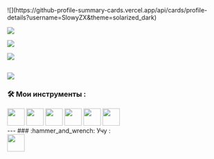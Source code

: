 <div>
![](https://github-profile-summary-cards.vercel.app/api/cards/profile-details?username=SlowyZX&theme=solarized_dark)

![](https://github-profile-summary-cards.vercel.app/api/cards/most-commit-language?username=SlowyZX&theme=solarized_dark)

![](https://github-profile-summary-cards.vercel.app/api/cards/repos-per-language?username=SlowyZX&theme=solarized_dark)

![](https://github-profile-summary-cards.vercel.app/api/cards/stats?username=SlowyZX&theme=solarized_dark)

![](https://github-profile-summary-cards.vercel.app/api/cards/productive-time?username=SlowyZX&theme=solarized_dark)
             </div>
---
### :hammer_and_wrench: Мои инструменты :
<div>
            <img src="https://cdn.jsdelivr.net/gh/devicons/devicon/icons/javascript/javascript-original.svg" width="40" height="40" />
  <img src="https://cdn.jsdelivr.net/gh/devicons/devicon/icons/css3/css3-original.svg" width="40" height="40" />
  <img src="https://cdn.jsdelivr.net/gh/devicons/devicon/icons/html5/html5-original.svg" width="40" height="40" />
  <img src="https://cdn.jsdelivr.net/gh/devicons/devicon/icons/scss/scss-original.svg" width="40" height="40" />
  <img src="https://cdn.jsdelivr.net/gh/devicons/devicon/icons/cplusplus/cplusplus-original.svg" width="40" height="40" />
  <img src="https://cdn.jsdelivr.net/gh/devicons/devicon/icons/c/c-original.svg" width="40" height="40" />
 </div>
 ---
### :hammer_and_wrench: Учу :
<div>
  <img src="https://cdn.jsdelivr.net/gh/devicons/devicon/icons/ruby/ruby-original.svg" width="40" height="40" />
  </div>
